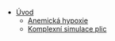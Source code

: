   * [Úvod](#index.md)
    * [Anemická hypoxie](#anemickahypoxie1.md)
    * [Komplexní simulace plic](#komplexnisimulator.md)
